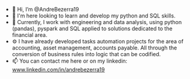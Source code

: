 - 👋 Hi, I’m @AndreBezerra19
- 👀 I'm here looking to learn and develop my python and SQL skills.
- 🌱 Currently, I work with engineering and data analysis, using python (pandas), pyspark and SQL applied to solutions dedicated to the financial area.
- ⚙️ I have already developed tasks automation projects for the area of accounting, asset management, accounts payable. All through the conversion of business rules into logic that can be codified.
- 📫 You can contact me here or on my linkedin: www.linkedin.com/in/andrebezerra19

<!---
AndreBezerra19/AndreBezerra19 is a ✨ special ✨ repository because its `README.md` (this file) appears on your GitHub profile.
You can click the Preview link to take a look at your changes.
--->
